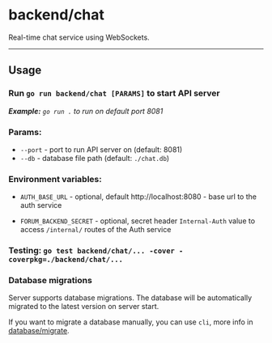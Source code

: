# backend/chat

Real-time chat service using WebSockets.

---

## Usage

### Run `go run backend/chat [PARAMS]` to start API server

_**Example:** `go run .` to run on default port 8081_

### Params:

- `--port` - port to run API server on (default: 8081)
- `--db` - database file path (default: `./chat.db`)

### Environment variables:

- `AUTH_BASE_URL` - optional, default http://localhost:8080 - base url to the auth service

- `FORUM_BACKEND_SECRET` - optional, secret header `Internal-Auth` value to access `/internal/` routes of the Auth
  service

### Testing: `go test backend/chat/... -cover -coverpkg=./backend/chat/...`

### Database migrations

Server supports database migrations. The database will be automatically migrated to the latest version on server start.

If you want to migrate a database manually, you can use `cli`, more info
in [database/migrate](../migrate/README.md).
